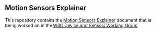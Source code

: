 ## Motion Sensors Explainer

This repository contains the
[Motion Sensors Explainer](https://w3c.github.com/motion-sensors/)
document that is being worked on in the
[W3C Device and Sensors Working Group](http://www.w3.org/das/).
